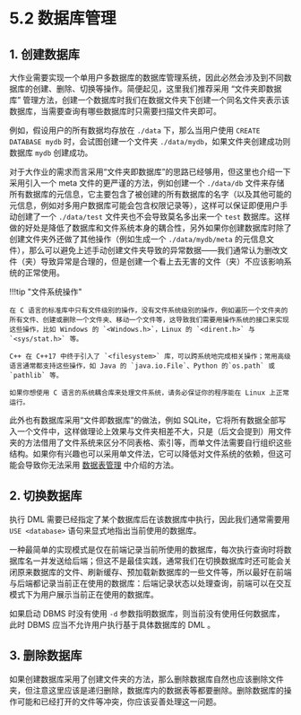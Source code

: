 # 5.2 数据库管理

## 1. 创建数据库

大作业需要实现一个单用户多数据库的数据库管理系统，因此必然会涉及到不同数据库的创建、删除、切换等操作。简便起见，这里我们推荐采用 “文件夹即数据库” 管理方法，创建一个数据库时我们在数据文件夹下创建一个同名文件夹表示该数据库，当需要查询有哪些数据库时只需要扫描文件夹即可。

例如，假设用户的所有数据均存放在 `./data` 下，那么当用户使用 `CREATE DATABASE mydb` 时，会试图创建一个文件夹 `./data/mydb`，如果文件夹创建成功则数据库 `mydb` 创建成功。

对于大作业的需求而言采用“文件夹即数据库”的思路已经够用，但这里也介绍一下采用引入一个 meta 文件的更严谨的方法，例如创建一个 `./data/db` 文件来存储所有数据库的元信息，它主要包含了被创建的所有数据库的名字（以及其他可能的元信息，例如对多用户数据库可能会包含权限记录等），这样可以保证即便用户手动创建了一个 `./data/test` 文件夹也不会导致莫名多出来一个 `test` 数据库。这样做的好处是降低了数据库和文件系统本身的耦合性，另外如果你创建数据库时除了创建文件夹外还做了其他操作（例如生成一个 `./data/mydb/meta` 的元信息文件），那么可以避免上述手动创建文件夹导致的异常数据——我们通常认为删改文件（夹）导致异常是合理的，但是创建一个看上去无害的文件（夹）不应该影响系统的正常使用。

!!!tip "文件系统操作"

    在 C 语言的标准库中只有文件级别的操作，没有文件系统级别的操作，例如遍历一个文件夹的所有文件、创建或删除一个文件夹、移动一个文件等，这导致我们需要用操作系统的接口来实现这些操作，比如 Windows 的 `<Windows.h>`，Linux 的 `<dirent.h>` 与 `<sys/stat.h>` 等。

    C++ 在 C++17 中终于引入了 `<filesystem>` 库，可以跨系统地完成相关操作；常用高级语言通常都支持这些操作，如 Java 的 `java.io.File`、Python 的`os.path` 或 `pathlib` 等。

    如果你想使用 C 语言的系统耦合库来处理文件系统，请务必保证你的程序能在 Linux 上正常运行。


此外也有数据库采用“文件即数据库”的做法，例如 SQLite，它将所有数据全部写入一个文件中，这样做理论上效果与文件夹相差不大，只是（后文会提到）用文件夹的方法借用了文件系统来区分不同表格、索引等，而单文件法需要自行组织这些结构。如果你有兴趣也可以采用单文件法，它可以降低对文件系统的依赖，但这可能会导致你无法采用 [数据表管理](./5-3-table.md) 中介绍的方法。


## 2. 切换数据库

执行 DML 需要已经指定了某个数据库后在该数据库中执行，因此我们通常需要用 `USE <database>` 语句来显式地指出当前使用的数据库。

一种最简单的实现模式是仅在前端记录当前所使用的数据库，每次执行查询时将数据库名一并发送给后端；但这不是最佳实践，通常我们在切换数据库时还可能会关闭原来数据库的文件、刷新缓存、预加载新数据库的一些文件等，所以最好在前端与后端都记录当前正在使用的数据库：后端记录状态以处理查询，前端可以在交互模式下为用户展示当前正在使用的数据库。

如果启动 DBMS 时没有使用 `-d` 参数指明数据库，则当前没有使用任何数据库，此时 DBMS 应当不允许用户执行基于具体数据库的 DML 。

## 3. 删除数据库

如果创建数据库采用了创建文件夹的方法，那么删除数据库自然也应该删除文件夹，但注意这里应该是递归删除，数据库内的数据表等都要删除。删除数据库的操作可能和已经打开的文件等冲突，你应该妥善处理这一问题。
